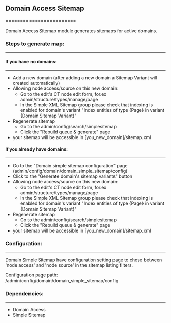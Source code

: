 ## Domain Access Sitemap
========================

Domain Access Sitemap module generates sitemaps for active domains.

### Steps to generate map:
--------------------------

#### If you have no domains:
--------------------------
- Add a new domain (after adding a new domain a Sitemap Variant will created automatically)
- Allowing node access/source on this new domain:
    - Go to the edit's CT node edit form, for.ex admin/structure/types/manage/page
    - In the Simple XML Sitemap group please check that indexing is enabled for domain's variant
         "Index entities of type {Page} in variant {Domain Sitemap Variant}"
- Regenerate sitemap
    - Go to the admin/config/search/simplesitemap
    - Click the "Rebuild queue & generate" page
- your sitemap will be accessible in [you_new_domain]/sitemap.xml

#### If you already have domains:
--------------------------
- Go to the "Domain simple sitemap configuration" page (admin/config/domain/domain_simple_sitemap/config)
- Click to the "Generate domain's sitemap variants" button
- Allowing node access/source on this new domain:
    - Go to the edit's CT node edit form, for.ex admin/structure/types/manage/page
    - In the Simple XML Sitemap group please check that indexing is enabled for domain's variant
         "Index entities of type {Page} in variant {Domain Sitemap Variant}"
- Regenerate sitemap
    - Go to the admin/config/search/simplesitemap
    - Click the "Rebuild queue & generate" page
- your sitemap will be accessible in [you_new_domain]/sitemap.xml

### Configuration:
------------------
Domain Simple Sitemap have configuration setting page 
to chose between 'node access' and 'node source' in the sitemap listing filters.

Configuration page path:
/admin/config/domain/domain_simple_sitemap/config

### Dependencies:
-------------
- Domain Access
- Simple Sitemap
